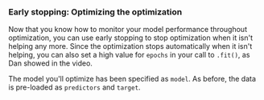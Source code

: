 ### Early stopping: Optimizing the optimization

Now that you know how to monitor your model performance throughout optimization, you can use early stopping to stop optimization when it isn't helping any more. Since the optimization stops automatically when it isn't helping, you can also set a high value for `epochs` in your call to `.fit()`, as Dan showed in the video.

The model you'll optimize has been specified as `model`. As before, the data is pre-loaded as `predictors` and `target`.
